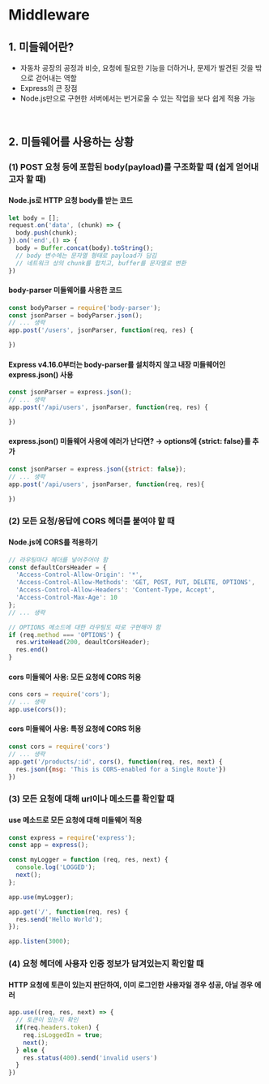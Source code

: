 # Middleware

## 1. 미들웨어란?

- 자동차 공장의 공정과 비슷, 요청에 필요한 기능을 더하거나, 문제가 발견된 것을 밖으로 걷어내는 역할
- Express의 큰 장점
- Node.js만으로 구현한 서버에서는 번거로울 수 있는 작업을 보다 쉽게 적용 가능

<br/>

## 2. 미들웨어를 사용하는 상황

### (1) POST 요청 등에 포함된 body(payload)를 구조화할 때 (쉽게 얻어내고자 할 때)

#### Node.js로 HTTP 요청 body를 받는 코드

```javascript
let body = [];
request.on('data', (chunk) => {
  body.push(chunk);
}).on('end',() => {
  body = Buffer.concat(body).toString();
  // body 변수에는 문자열 형태로 payload가 담김
  // 네트워크 상의 chunk를 합치고, buffer를 문자열로 변환
})
```

#### body-parser 미들웨어를 사용한 코드

```javascript
const bodyParser = require('body-parser');
const jsonParser = bodyParser.json();
// ... 생략
app.post('/users', jsonParser, function(req, res) {

})
```

#### Express v4.16.0부터는 body-parser를 설치하지 않고 내장 미들웨어인 express.json() 사용

```javascript
const jsonParser = express.json();
// ... 생략
app.post('/api/users', jsonParser, function(req, res) {

})
```

#### express.json() 미들웨어 사용에 에러가 난다면? → options에 {strict: false}를 추가

```javascript
const jsonParser = express.json({strict: false});
// ... 생략
app.post('/api/users', jsonParser, function(req, res){

})
```

### (2) 모든 요청/응답에 CORS 헤더를 붙여야 할 때

#### Node.js에 CORS를 적용하기

```javascript
// 라우팅마다 헤더를 넣어주어야 함
const defaultCorsHeader = { 
  'Access-Control-Allow-Origin': '*',
  'Access-Control-Allow-Methods': 'GET, POST, PUT, DELETE, OPTIONS',
  'Access-Control-Allow-Headers': 'Content-Type, Accept',
  'Access-Control-Max-Age': 10
};
// ... 생략

// OPTIONS 메소드에 대한 라우팅도 따로 구현해야 함
if (req.method === 'OPTIONS') {
  res.writeHead(200, deaultCorsHeader);
  res.end()
}
```

#### cors 미들웨어 사용: 모든 요청에 CORS 허용

```javascript
cons cors = require('cors');
// ... 생략
app.use(cors());
```

#### cors 미들웨어 사용: 특정 요청에 CORS 허용

```javascript
const cors = require('cors')
// ... 생략
app.get('/products/:id', cors(), function(req, res, next) {
  res.json({msg: 'This is CORS-enabled for a Single Route'})
})
```

### (3) 모든 요청에 대해 url이나 메소드를 확인할 때

#### use 메소드로 모든 요청에 대해 미들웨어 적용

```javascript
const express = require('express');
const app = express();

const myLogger = function (req, res, next) {
  console.log('LOGGED');
  next();
};

app.use(myLogger);

app.get('/', function(req, res) {
  res.send('Hello World');
});

app.listen(3000);
```

### (4) 요청 헤더에 사용자 인증 정보가 담겨있는지 확인할 때

#### HTTP 요청에 토큰이 있는지 판단하여, 이미 로그인한 사용자일 경우 성공, 아닐 경우 에러

```javascript
app.use((req, res, next) => {
  // 토큰이 있는지 확인
  if(req.headers.token) {
    req.isLoggedIn = true;
    next();
  } else {
    res.status(400).send('invalid users')
  }
})
```
